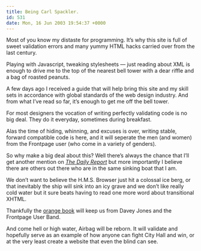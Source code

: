 ```yaml
---
title: Being Carl Spackler.
id: 531
date: Mon, 16 Jun 2003 19:54:37 +0000
---
```


Most of you know my distaste for programming. It’s why this site is full of sweet validation errors and many yummy <span class="caps">HTML</span> hacks carried over from the last century.  

Playing with Javascript, tweaking stylesheets — just reading about <span class="caps">XML</span> is enough to drive me to the top of the nearest bell tower with a dear riffle and a bag of roasted peanuts.  

A few days ago I received a guide that will help bring this site and my skill sets in accordance with global standards of the web design industry. And from what I’ve read so far, it’s enough to get me off the bell tower.  

For most designers the vocation of writing perfectly validating code is no big deal. They do it everyday, sometimes during breakfast.  

Alas the time of hiding, whinning, and excuses is over, writing stable, forward compatible code is here, and it will seperate the men (and women) from the Frontpage user (who come in a variety of genders).  

So why make a big deal about this? Well there’s always the chance that I’ll get another mention on *[The Daily Report](http://www.zeldman.com)* but more importantly I believe there are others out there who are in the same sinking boat that I am.  

We don’t want to believe the <span class="caps">H.M.S.</span> Browser just hit a colossal ice berg, or that inevitably the ship will sink into an icy grave and we don’t like really cold water but it sure beats having to read one more word about transitional <span class="caps">XHTML.</span>  

Thankfully the [orange book](http://www.amazon.com/exec/obidos/ASIN/0735712018/ref%3Dnosim/airbag-20) will keep us from Davey Jones and the Frontpage User Band.  

And come hell or high water, Airbag will be reborn. It will validate and hopefully serve as an example of how anyone can fight City Hall and win, or at the very least create a website that even the blind can see.





